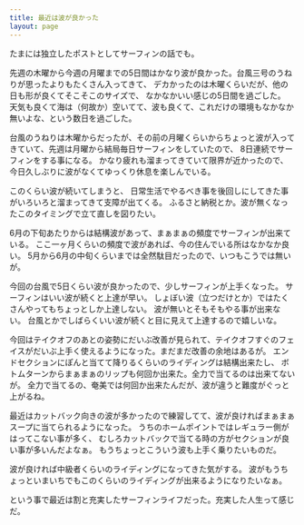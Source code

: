 ```yaml
---
title: 最近は波が良かった
layout: page
---
```

たまには独立したポストとしてサーフィンの話でも。

先週の木曜から今週の月曜までの5日間はかなり波が良かった。台風三号のうねりが思ったよりもたくさん入ってきて、
デカかったのは木曜くらいだが、他の日も形が良くてそこそこのサイズで、
なかなかいい感じの5日間を過ごした。
天気も良くて海は（何故か）空いてて、波も良くて、これだけの環境もなかなか無いよな、という数日を過ごした。

台風のうねりは木曜からだったが、その前の月曜くらいからちょっと波が入ってきていて、先週は月曜から結局毎日サーフィンをしていたので、
8日連続でサーフィンをする事になる。
かなり疲れも溜まってきていて限界が近かったので、今日久しぶりに波がなくてゆっくり休息を楽しんでいる。

このくらい波が続いてしまうと、
日常生活でやるべき事を後回しにしてきた事がいろいろと溜まってきて支障が出てくる。
ふるさと納税とか。波が無くなったこのタイミングで立て直しを図りたい。

6月の下旬あたりからは結構波があって、まぁまぁの頻度でサーフィンが出来ている。
ここ一ヶ月くらいの頻度で波があれば、今の住んでいる所はなかなか良い。
5月から6月の中旬くらいまでは全然駄目だったので、いつもこうでは無いが。

今回の台風で5日くらい波が良かったので、少しサーフィンが上手くなった。
サーフィンはいい波が続くと上達が早い。
しょぼい波（立つだけとか）ではたくさんやってもちょっとしか上達しない。
波が無いとそもそもやる事が出来ない。
台風とかでしばらくいい波が続くと目に見えて上達するので嬉しいな。

今回はテイクオフのあとの姿勢にだいぶ改善が見られて、テイクオフすぐのフェイスがだいぶ上手く使えるようになった。まだまだ改善の余地はあるが。
エンドセクションにぽんと当てて降りるくらいのライディングは結構出来たし、
ボトムターンからまぁまぁのリップも何回か出来た。全力で当てるのは出来てないが。
全力で当てるの、奄美では何回か出来たんだが、波が違うと難度がぐっと上がるね。

最近はカットバック向きの波が多かったので練習してて、波が良ければまぁまぁスープに当てられるようになった。
うちのホームポイントではレギュラー側がはってこない事が多く、
むしろカットバックで当てる時の方がセクションが良い事が多いんだよなぁ。
もうちょっとこういう波も上手く乗りたいものだ。

波が良ければ中級者くらいのライディングになってきた気がする。
波がもうちょっといまいちでもこのくらいのライディングが出来るようになりたいなぁ。

という事で最近は割と充実したサーフィンライフだった。充実した人生って感じだ。
